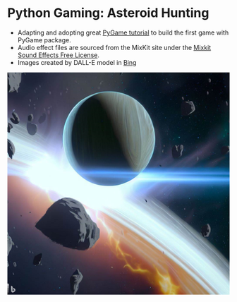 # Python Gaming: Asteroid Hunting

- Adapting and adopting great [PyGame tutorial](https://coderslegacy.com/python/python-pygame-tutorial/) to build the first game with PyGame package.
- Audio effect files are sourced from the MixKit site under the [Mixkit Sound Effects Free License](https://mixkit.co/terms).
- Images created by DALL-E model in [Bing](https://www.bing.com/)

![Thumbnail](/images/Game_Thumbnail.png)
